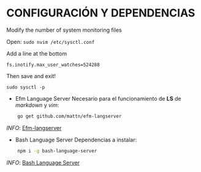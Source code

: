 # CONFIGURACIÓN Y DEPENDENCIAS

Modify the number of system monitoring files

Open:
`
sudo nvim /etc/sysctl.conf
`

Add a line at the bottom

`
fs.inotify.max_user_watches=524288
`

Then save and exit!

`
sudo sysctl -p
`

* Efm Language Server
Necesario para el funcionamiento de __LS__ de _markdown_ y _vim_:

```bash
    go get github.com/mattn/efm-langserver
```

_INFO_: [Efm-langserver](https://github.com/mattn/efm-langserver)

* Bash Language Server
Dependencias a instalar:

```bash
    npm i -g bash-language-server
```

_INFO_: [Bash Language Server](https://github.com/mads-hartmann/bash-language-server)
